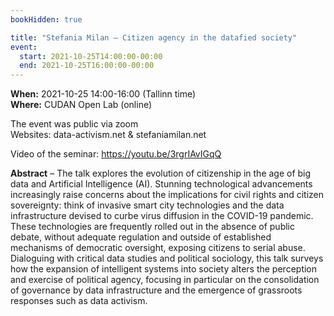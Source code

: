 ```yaml
---
bookHidden: true

title: "Stefania Milan – Citizen agency in the datafied society"
event:
  start: 2021-10-25T14:00:00-00:00
  end: 2021-10-25T16:00:00-00:00
---
```


**When:** 2021-10-25 14:00-16:00 (Tallinn time)  
**Where:** CUDAN Open Lab (online)  

The event was public via zoom       
Websites: data-activism.net & stefaniamilan.net  

Video of the seminar: https://youtu.be/3rgrIAvIGqQ   

<!--more-->
**Abstract** – The talk explores the evolution of citizenship in the age of big data and Artificial Intelligence (AI). Stunning technological advancements increasingly raise concerns about the implications for civil rights and citizen sovereignty: think of invasive smart city technologies and the data infrastructure devised to curbe virus diffusion in the COVID-19 pandemic. These technologies are frequently rolled out in the absence of public debate, without adequate regulation and outside of established mechanisms of democratic oversight, exposing citizens to serial abuse. Dialoguing with critical data studies and political sociology, this talk surveys how the expansion of intelligent systems into society alters the perception and exercise of political agency, focusing in particular on the consolidation of governance by data infrastructure and the emergence of grassroots responses such as data activism.
